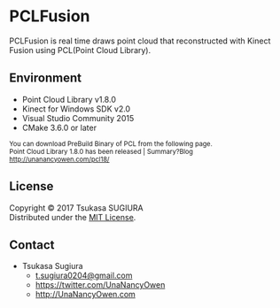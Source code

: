PCLFusion
=========

PCLFusion is real time draws point cloud that reconstructed with Kinect Fusion using PCL(Point Cloud Library).  


Environment
-----------
* Point Cloud Library v1.8.0
* Kinect for Windows SDK v2.0
* Visual Studio Community 2015
* CMake 3.6.0 or later

<sup>You can download PreBuild Binary of PCL from the following page.</sup>  
<sup>Point Cloud Library 1.8.0 has been released | Summary?Blog</sup>  
<sup><http://unanancyowen.com/pcl18/></sup>  


License
-------
Copyright &copy; 2017 Tsukasa SUGIURA  
Distributed under the [MIT License](http://www.opensource.org/licenses/mit-license.php "MIT License | Open Source Initiative").  


Contact
-------
* Tsukasa Sugiura
    * <t.sugiura0204@gmail.com>
    * <https://twitter.com/UnaNancyOwen>
    * <http://UnaNancyOwen.com>
